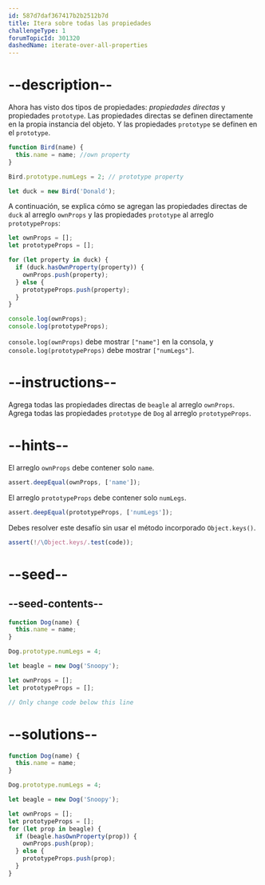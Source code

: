 ```yaml
---
id: 587d7daf367417b2b2512b7d
title: Itera sobre todas las propiedades
challengeType: 1
forumTopicId: 301320
dashedName: iterate-over-all-properties
---
```


# --description--

Ahora has visto dos tipos de propiedades: <dfn>propiedades directas</dfn> y propiedades `prototype`. Las propiedades directas se definen directamente en la propia instancia del objeto. Y las propiedades `prototype` se definen en el `prototype`.

```js
function Bird(name) {
  this.name = name; //own property
}

Bird.prototype.numLegs = 2; // prototype property

let duck = new Bird('Donald');
```

A continuación, se explica cómo se agregan las propiedades directas de `duck` al arreglo `ownProps` y las propiedades `prototype` al arreglo `prototypeProps`:

```js
let ownProps = [];
let prototypeProps = [];

for (let property in duck) {
  if (duck.hasOwnProperty(property)) {
    ownProps.push(property);
  } else {
    prototypeProps.push(property);
  }
}

console.log(ownProps);
console.log(prototypeProps);
```

`console.log(ownProps)` debe mostrar `["name"]` en la consola, y `console.log(prototypeProps)` debe mostrar `["numLegs"]`.

# --instructions--

Agrega todas las propiedades directas de `beagle` al arreglo `ownProps`. Agrega todas las propiedades `prototype` de `Dog` al arreglo `prototypeProps`.

# --hints--

El arreglo `ownProps` debe contener solo `name`.

```js
assert.deepEqual(ownProps, ['name']);
```

El arreglo `prototypeProps` debe contener solo `numLegs`.

```js
assert.deepEqual(prototypeProps, ['numLegs']);
```

Debes resolver este desafío sin usar el método incorporado `Object.keys()`.

```js
assert(!/\Object.keys/.test(code));
```

# --seed--

## --seed-contents--

```js
function Dog(name) {
  this.name = name;
}

Dog.prototype.numLegs = 4;

let beagle = new Dog('Snoopy');

let ownProps = [];
let prototypeProps = [];

// Only change code below this line
```

# --solutions--

```js
function Dog(name) {
  this.name = name;
}

Dog.prototype.numLegs = 4;

let beagle = new Dog('Snoopy');

let ownProps = [];
let prototypeProps = [];
for (let prop in beagle) {
  if (beagle.hasOwnProperty(prop)) {
    ownProps.push(prop);
  } else {
    prototypeProps.push(prop);
  }
}
```
